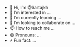 - 👋 Hi, I’m @Sartajkh
- 👀 I’m interested in ...
- 🌱 I’m currently learning ...
- 💞️ I’m looking to collaborate on ...
- 📫 How to reach me ...
- 😄 Pronouns: ...
- ⚡ Fun fact: ...

<!---
Sartajkh/Sartajkh is a ✨ special ✨ repository because its `README.md` (this file) appears on your GitHub profile.
You can click the Preview link to take a loo
